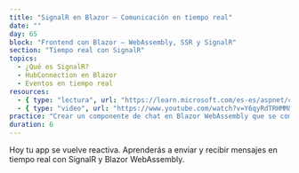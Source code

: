 ```yaml
---
title: "SignalR en Blazor – Comunicación en tiempo real"
date: ""
day: 65
block: "Frontend con Blazor – WebAssembly, SSR y SignalR"
section: "Tiempo real con SignalR"
topics:
  - ¿Qué es SignalR?
  - HubConnection en Blazor
  - Eventos en tiempo real
resources:
  - { type: "lectura", url: "https://learn.microsoft.com/es-es/aspnet/core/blazor/tutorials/signalr-blazor?view=aspnetcore-9.0" }
  - { type: "video", url: "https://www.youtube.com/watch?v=Y6qyRdTRHMM&t=3600s" }
practice: "Crear un componente de chat en Blazor WebAssembly que se comunique en tiempo real usando SignalR."
duration: 6
---
```


Hoy tu app se vuelve reactiva. Aprenderás a enviar y recibir mensajes en tiempo real con SignalR y Blazor WebAssembly.